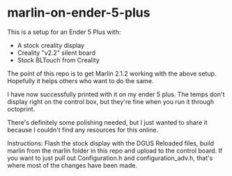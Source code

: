 # marlin-on-ender-5-plus

This is a setup for an Ender 5 Plus with:

* A stock creality display
* Creality "v2.2" silent board
* Stock BLTouch from Creality
  
The point of this repo is to get Marlin 2.1.2 working with the above setup. Hopefully it helps others who want to do the same.

I have now successfully printed with it on my ender 5 plus. The temps don't display right on the control box, but they're fine when you run it through octoprint. 

There's definitely some polishing needed, but I just wanted to share it because I couldn't find any resources for this online.

Instructions: Flash the stock display with the DGUS Reloaded files, build marlin from the marlin folder in this repo and upload to the control board. If you want to just pull out Configuration.h and configuration_adv.h, that's where most of the changes have been made.  

